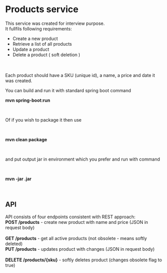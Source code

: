 # Products service #

This service was created for interview purpose.
<br />
It fullfils following requirements:  

* Create a new product
* Retrieve a list of all products
* Update a product
* Delete a product (​ soft deletion​ )
<br />
<br />
Each product should have a SKU (unique id), a name, a price and date it was created.

<br />

You can build and run it with standard spring boot command
<br />

**mvn spring-boot:run**

<br />

Of if you wish to package it then use 

<br />

**mvn clean package**

<br />

and put output jar in environment which you prefer and run with command

<br />

**mvn -jar <jar-file-name>.jar**

<br />

## API ##

API consists of four endpoints consistent with REST approach:
<br />
__POST /products__ - create new product with name and price (JSON in request body)  
<br />
__GET /products__ - get all active products (not obsolete - means softly deleted)
<br />
__PUT /products__ - updates product with changes (JSON in request body)  
<br />
__DELETE /products/{sku}__ - softly deletes product (changes obsolete flag to true)

 